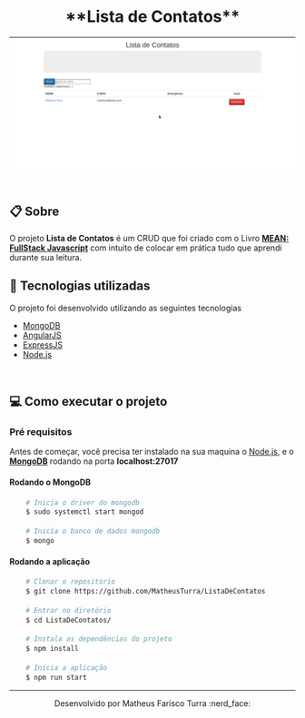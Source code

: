 <h1 align="center">
    **Lista de Contatos**
</h1>
<img src="./demo/demonstration.gif"/>
</br>
</br>

## :clipboard: Sobre

O projeto **Lista de Contatos** é um CRUD que foi criado com o Livro **[MEAN: FullStack Javascript](https://www.casadocodigo.com.br/products/livro-mean)** com intuito de colocar em prática tudo que aprendi durante sua leitura.

## :hammer:	Tecnologias utilizadas

O projeto foi desenvolvido utilizando as seguintes tecnologias

- [MongoDB](https://www.mongodb.com/)
- [AngularJS](https://angularjs.org/)
- [ExpressJS](https://expressjs.com/pt-br/)
- [Node.js](https://nodejs.org/en/)

<br>

## :computer: Como executar o projeto

### **Pré requisitos**
Antes de começar, você precisa ter instalado na sua maquina o [Node.js](https://nodejs.org/en/), e o **[MongoDB](https://docs.mongodb.com/manual/administration/install-community/)** rodando na porta **localhost:27017**

#### Rodando o MongoDB
```bash
    # Inicia o driver do mongodb
    $ sudo systemctl start mongod

    # Inicía o banco de dados mongodb 
    $ mongo 
```

#### Rodando a aplicação
```bash
    # Clonar o repositório
    $ git clone https://github.com/MatheusTurra/ListaDeContatos

    # Entrar no diretório
    $ cd ListaDeContatos/

    # Instala as dependências do projeto
    $ npm install

    # Inicia a aplicação
    $ npm run start
```

<hr>

<p align="center">
    Desenvolvido por Matheus Farisco Turra :nerd_face:
</p>